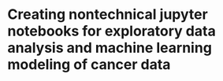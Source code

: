 # Creating nontechnical jupyter notebooks for exploratory data analysis and machine learning modeling of cancer data 
